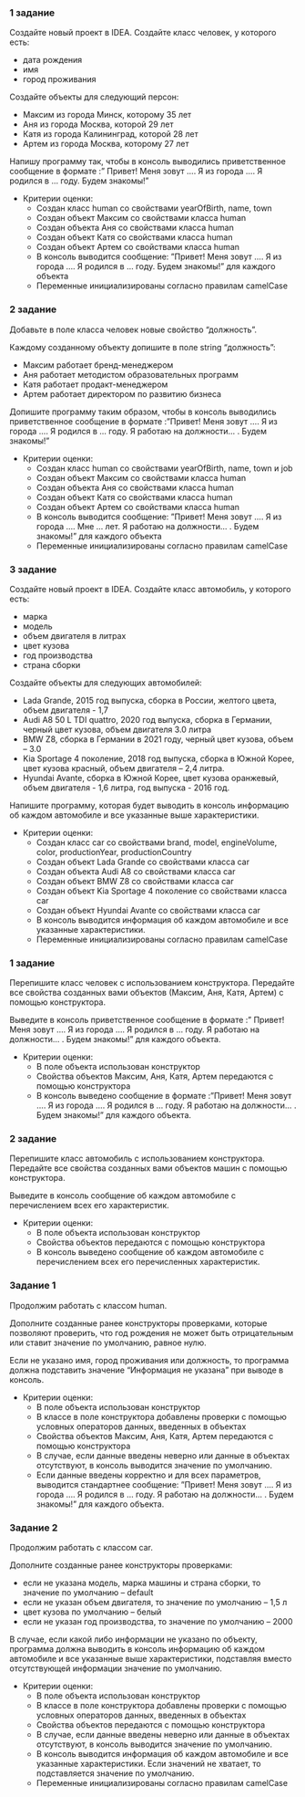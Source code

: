 ### **1 задание**

Создайте новый проект в IDEA. Создайте класс человек, у которого есть:

- дата рождения
- имя
- город проживания

Создайте объекты для следующий персон:

- Максим из города Минск, которому 35 лет
- Аня из города Москва, которой 29 лет
- Катя из города Калининград, которой 28 лет
- Артем из города Москва, которому 27 лет

Напишу программу так, чтобы в консоль выводились приветственное сообщение в формате :” Привет! Меня зовут …. Я из города …. Я родился в  … году. Будем знакомы!”

- Критерии оценки:
  - Создан класс human со свойствами yearOfBirth, name, town
  - Создан объект Максим со свойствами класса human
  - Создан объекта Аня со свойствами класса human
  - Создан объект Катя со свойствами класса human
  - Создан объект Артем со свойствами класса human
  - В консоль выводится сообщение: ”Привет! Меня зовут …. Я из города …. Я родился в  … году. Будем знакомы!” для каждого объекта
  - Переменные инициализированы согласно правилам camelCase


### **2 задание**

Добавьте в поле класса человек новые свойство “должность”.

Каждому созданному объекту допишите в поле string “должность”:

- Максим работает бренд-менеджером
- Аня работает методистом образовательных программ
- Катя работает продакт-менеджером
- Артем работает директором по развитию бизнеса

Допишите программу таким образом, чтобы в консоль выводились приветственное сообщение в формате :”Привет! Меня зовут …. Я из города …. Я родился в  … году. Я работаю на должности… . Будем знакомы!”

- Критерии оценки:
  - Создан класс human со свойствами yearOfBirth, name, town и job
  - Создан объект Максим со свойствами класса human
  - Создан объекта Аня со свойствами класса human
  - Создан объект Катя со свойствами класса human
  - Создан объект Артем со свойствами класса human
  - В консоль выводится сообщение: ”Привет! Меня зовут …. Я из города …. Мне … лет. Я работаю на должности… . Будем знакомы!” для каждого объекта
  - Переменные инициализированы согласно правилам camelCase


### 3 **задание**

Создайте новый проект в IDEA. Создайте класс автомобиль, у которого есть:

- марка
- модель
- объем двигателя в литрах
- цвет кузова
- год производства
- страна сборки

Создайте объекты для следующих автомобилей:

- Lada Grande, 2015 год выпуска, сборка в России, желтого цвета, объем двигателя - 1,7
- Audi A8 50 L TDI quattro, 2020 год выпуска, сборка в Германии, черный цвет кузова, объем двигателя 3.0 литра
- BMW Z8, сборка в Германии в 2021 году, черный цвет кузова, объем – 3.0
- Kia Sportage 4 поколение, 2018 год выпуска, сборка в Южной Корее, цвет кузова красный, объем двигателя – 2,4 литра.
- Hyundai Avante, сборка в Южной Корее, цвет кузова оранжевый, объем двигателя - 1,6 литра, год выпуска - 2016 год.

Напишите программу, которая будет выводить в консоль информацию об каждом автомобиле и все указанные выше характеристики.

- Критерии оценки:
  - Создан класс car со свойствами brand, model, engineVolume, color, productionYear, productionCountry
  - Создан объект Lada Grande со свойствами класса car
  - Создан объекта Audi A8 со свойствами класса car
  - Создан объект BMW Z8 со свойствами класса car
  - Создан объект Kia Sportage 4 поколение со свойствами класса car
  - Создан объект Hyundai Avante со свойствами класса car
  - В консоль выводится информация об каждом автомобиле и все указанные характеристики.
  - Переменные инициализированы согласно правилам camelCase

### **1 задание**

Перепишите класс человек с использованием конструктора. Передайте все свойства созданных вами объектов (Максим, Аня, Катя, Артем) с помощью конструктора.

Выведите в консоль приветственное сообщение в формате :” Привет! Меня зовут …. Я из города …. Я родился в  … году. Я работаю на должности… . Будем знакомы!” для каждого объекта.

- Критерии оценки:
  - В поле объекта использован конструктор
  - Свойства объектов Максим, Аня, Катя, Артем передаются с помощью конструктора
  - В консоль выведено сообщение в формате :”Привет! Меня зовут …. Я из города …. Я родился в  … году. Я работаю на должности… . Будем знакомы!” для каждого объекта.

### 2 **задание**

Перепишите класс автомобиль с использованием конструктора. Передайте все свойства созданных вами объектов машин с помощью конструктора.

Выведите в консоль сообщение об каждом автомобиле с перечислением всех его характеристик.

- Критерии оценки:
  - В поле объекта использован конструктор
  - Свойства объектов передаются с помощью конструктора
  - В консоль выведено сообщение об каждом автомобиле с перечислением всех его перечисленных характеристик.

### Задание 1

Продолжим работать с классом human.

Дополните созданные ранее конструкторы проверками, которые позволяют проверить, что год рождения не может быть отрицательным или ставит значение по умолчанию, равное нулю.

Если не указано имя, город проживания или должность, то программа должна подставить значение “Информация не указана” при выводе в консоль.

- Критерии оценки:
  - В поле объекта использован конструктор
  - В классе в поле конструктора добавлены проверки с помощью условных операторов данных, введенных в объектах
  - Свойства объектов Максим, Аня, Катя, Артем передаются с помощью конструктора
  - В случае, если данные введены неверно или данные в объектах отсутствуют, в консоль выводится значение по умолчанию.
  - Если данные введены корректно и для всех параметров, выводится стандартнее сообщение: ”Привет! Меня зовут …. Я из города …. Я родился в  … году. Я работаю на должности… . Будем знакомы!” для каждого объекта.

### Задание 2

Продолжим работать с классом car.

Дополните созданные ранее конструкторы проверками:

- если не указана модель, марка машины и страна сборки, то значение по умолчанию – default
- если не указан объем двигателя, то значение по умолчанию – 1,5 л
- цвет кузова по умолчанию – белый
- если не указан год производства, то значение по умолчанию – 2000

В случае, если какой либо информации не указано по объекту, программа должна  выводить в консоль информацию об каждом автомобиле и все указанные выше характеристики, подставляя вместо отсутствующей информации значение по умолчанию.

- Критерии оценки:
  - В поле объекта использован конструктор
  - В классе в поле конструктора добавлены проверки с помощью условных операторов данных, введенных в объектах
  - Свойства объектов передаются с помощью конструктора
  - В случае, если данные введены неверно или данные в объектах отсутствуют, в консоль выводится значение по умолчанию.
  - В консоль выводится информация об каждом автомобиле и все указанные характеристики. Если значений не хватает, то подставляется значение по умолчанию.
  - Переменные инициализированы согласно правилам camelCase
